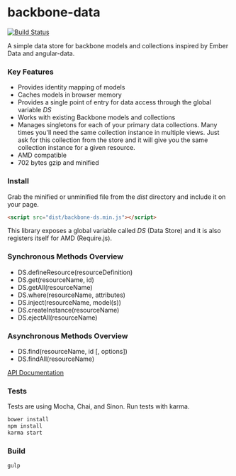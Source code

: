 backbone-data
=============

[![Build Status](https://travis-ci.org/skaterdav85/backbone-data.svg)](https://travis-ci.org/skaterdav85/backbone-data)

A simple data store for backbone models and collections inspired by Ember Data and angular-data.

### Key Features

* Provides identity mapping of models
* Caches models in browser memory
* Provides a single point of entry for data access through the global variable _DS_
* Works with existing Backbone models and collections
* Manages singletons for each of your primary data collections. Many times you'll need the same collection instance in multiple views. Just ask for this collection from the store and it will give you the same collection instance for a given resource.
* AMD compatible
* 702 bytes gzip and minified

### Install

Grab the minified or unminified file from the _dist_ directory and include it on your page.

```html
<script src="dist/backbone-ds.min.js"></script>
```

This library exposes a global variable called _DS_ (Data Store) and it is also registers itself for AMD (Require.js).

### Synchronous Methods Overview

* DS.defineResource(resourceDefinition)
* DS.get(resourceName, id)
* DS.getAll(resourceName)
* DS.where(resourceName, attributes)
* DS.inject(resourceName, model(s))
* DS.createInstance(resourceName)
* DS.ejectAll(resourceName)

### Asynchronous Methods Overview

* DS.find(resourceName, id [, options])
* DS.findAll(resourceName)

[API Documentation](apidocs.md)

### Tests

Tests are using Mocha, Chai, and Sinon. Run tests with karma.

```js
bower install
npm install
karma start
```

### Build

```
gulp
```
